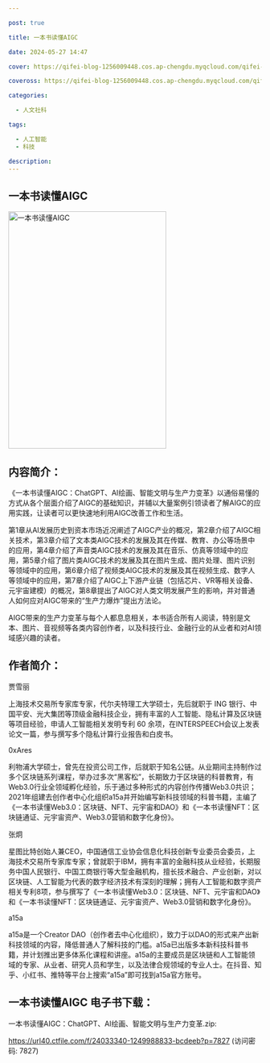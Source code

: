 ```yaml
---

post: true

title: 一本书读懂AIGC

date: 2024-05-27 14:47

cover: https://qifei-blog-1256009448.cos.ap-chengdu.myqcloud.com/qifei-blog/6616332968eb93571302122a.jpg

coveross: https://qifei-blog-1256009448.cos.ap-chengdu.myqcloud.com/qifei-blog/6616332968eb93571302122a.jpg

categories:

  - 人文社科

tags:

  - 人工智能
  - 科技

description:
---
```


## 一本书读懂AIGC
<img alt="一本书读懂AIGC " class="aligncenter loading" data-was-processed="true" decoding="async" fetchpriority="high" height="471" src="https://qifei-blog-1256009448.cos.ap-chengdu.myqcloud.com/qifei-blog/6616332968eb93571302122a.jpg" style="cursor: zoom-in;" width="314"/>

## 内容简介：

《一本书读懂AIGC：ChatGPT、AI绘画、智能文明与生产力变革》以通俗易懂的方式从各个层面介绍了AIGC的基础知识，并辅以大量案例引领读者了解AIGC的应用实践，让读者可以更快速地利用AIGC改善工作和生活。

第1章从AI发展历史到资本市场近况阐述了AIGC产业的概况，第2章介绍了AIGC相关技术，第3章介绍了文本类AIGC技术的发展及其在传媒、教育、办公等场景中的应用，第4章介绍了声音类AIGC技术的发展及其在音乐、仿真等领域中的应用，第5章介绍了图片类AIGC技术的发展及其在图片生成、图片处理、图片识别等领域中的应用，第6章介绍了视频类AIGC技术的发展及其在视频生成、数字人等领域中的应用，第7章介绍了AIGC上下游产业链（包括芯片、VR等相关设备、元宇宙建模）的概况，第8章提出了AIGC对人类文明发展产生的影响，并对普通人如何应对AIGC带来的“生产力爆炸”提出方法论。

AIGC带来的生产力变革与每个人都息息相关，本书适合所有人阅读，特别是文本、图片、音视频等各类内容创作者，以及科技行业、金融行业的从业者和对AI领域感兴趣的读者。

## 作者简介：

贾雪丽

上海技术交易所专家库专家，代尔夫特理工大学硕士，先后就职于 ING 银行、中国平安、光大集团等顶级金融科技企业，拥有丰富的人工智能、隐私计算及区块链等项目经验，申请人工智能相关发明专利 60 余项，在INTERSPEECH会议上发表论文一篇，参与撰写多个隐私计算行业报告和白皮书。

0xAres

利物浦大学硕士，曾先在投资公司工作，后就职于知名公链。从业期间主持制作过多个区块链系列课程，举办过多次“黑客松”，长期致力于区块链的科普教育，有Web3.0行业全领域孵化经验，乐于通过多种形式的内容创作传播Web3.0共识；2021年组建去创作者中心化组织a15a并开始编写新科技领域的科普书籍，主编了《一本书读懂Web3.0：区块链、NFT、元宇宙和DAO》和《一本书读懂NFT：区块链通证、元宇宙资产、Web3.0营销和数字化身份》。

张炯

星图比特创始人兼CEO，中国通信工业协会信息化科技创新专业委员会委员，上海技术交易所专家库专家；曾就职于IBM，拥有丰富的金融科技从业经验，长期服务中国人民银行、中国工商银行等大型金融机构，擅长技术融合、产业创新，对以区块链、人工智能为代表的数字经济技术有深刻的理解；拥有人工智能和数字资产相关专利8项，参与撰写了《一本书读懂Web3.0：区块链、NFT、元宇宙和DAO》和《一本书读懂NFT：区块链通证、元宇宙资产、Web3.0营销和数字化身份》。

a15a

a15a是一个Creator DAO（创作者去中心化组织），致力于以DAO的形式来产出新科技领域的内容，降低普通人了解科技的门槛。a15a已出版多本新科技科普书籍，并计划推出更多体系化课程和讲座。a15a的主要成员是区块链和人工智能领域的专家、从业者、研究人员和学生，以及法律合规领域的专业人士。在抖音、知乎、小红书、推特等平台上搜索“a15a”即可找到a15a官方账号。

## 一本书读懂AIGC 电子书下载：
一本书读懂AIGC：ChatGPT、AI绘画、智能文明与生产力变革.zip: 

https://url40.ctfile.com/f/24033340-1249988833-bcdeeb?p=7827 (访问密码: 7827)
